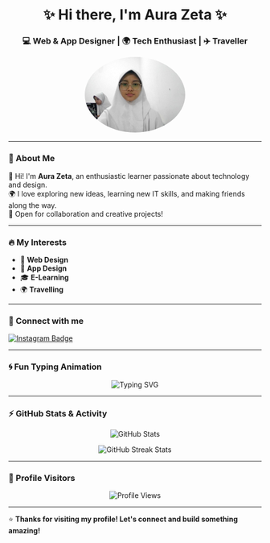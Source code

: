 <!-- Header -->
<h1 align="center">✨ Hi there, I'm Aura Zeta ✨</h1>
<h3 align="center">💻 Web & App Designer | 🌍 Tech Enthusiast | ✈️ Traveller</h3>

<!-- Foto Profil -->
<p align="center">
  <img src="zeta.jpg" alt="Aura Zeta" width="200" style="border-radius:50%;" />
</p>

---

### 💫 About Me  
🌟 Hi! I'm **Aura Zeta**, an enthusiastic learner passionate about technology and design.  
🌍 I love exploring new ideas, learning new IT skills, and making friends along the way.  
🤝 Open for collaboration and creative projects!  

---

### 🔥 My Interests  
- 🎨 **Web Design**  
- 📱 **App Design**  
- 🎓 **E-Learning**  
- 🌍 **Travelling**  

---

### 📲 Connect with me  
<p>
  <a href="https://instagram.com/au.razta" target="_blank">
    <img src="https://img.shields.io/badge/Instagram-%23E4405F.svg?logo=Instagram&logoColor=white" alt="Instagram Badge"/>
  </a>
</p>

---

### 🌀 Fun Typing Animation  
<p align="center">
  <img src="https://readme-typing-svg.herokuapp.com?font=Montserrat&size=28&duration=3000&pause=1000&color=F700F7&center=true&vCenter=true&width=500&lines=Hi+I'm+Aura+Zeta;Web+Designer+%26+App+Designer;Tech+Lover+%26+Traveller;Always+Learning+New+Things" alt="Typing SVG" />
</p>

---

### ⚡ GitHub Stats & Activity  
<p align="center">
  <img src="https://github-readme-stats.vercel.app/api?username=ZET40&show_icons=true&theme=radical" alt="GitHub Stats" />
</p>

<p align="center">
  <img src="https://github-readme-streak-stats.herokuapp.com/?user=ZET40&theme=radical" alt="GitHub Streak Stats" />
</p>

---

### 👀 Profile Visitors  
<p align="center">
  <img src="https://komarev.com/ghpvc/?username=ZET40&color=blueviolet&style=flat-square" alt="Profile Views" />
</p>

---

⭐ **Thanks for visiting my profile! Let's connect and build something amazing!**  
